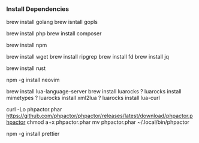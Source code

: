 ### Install Dependencies

brew install golang
brew isntall gopls

brew install php
brew install composer

brew install npm

brew install wget
brew install ripgrep
brew install fd
brew install jq

brew install rust

npm -g install neovim

brew install lua-language-server
brew install luarocks
? luarocks install mimetypes
? luarocks install xml2lua
? luarocks install lua-curl

curl -Lo phpactor.phar https://github.com/phpactor/phpactor/releases/latest/download/phpactor.phpactor
chmod a+x phpactor.phar
mv phpactor.phar ~/.local/bin/phpactor

npm -g install prettier
